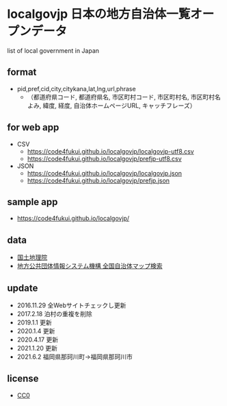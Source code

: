 # localgovjp 日本の地方自治体一覧オープンデータ

list of local government in Japan

## format

- pid,pref,cid,city,citykana,lat,lng,url,phrase
    - （都道府県コード, 都道府県名, 市区町村コード, 市区町村名, 市区町村名よみ, 緯度, 経度, 自治体ホームページURL, キャッチフレーズ）

## for web app

- CSV
   - https://code4fukui.github.io/localgovjp/localgovjp-utf8.csv  
   - https://code4fukui.github.io/localgovjp/prefjp-utf8.csv  
- JSON  
   - https://code4fukui.github.io/localgovjp/localgovjp.json  
   - https://code4fukui.github.io/localgovjp/prefjp.json  

## sample app

- https://code4fukui.github.io/localgovjp/  

## data

- [国土地理院](https://github.com/gsi-cyberjapan/gsimaps)
- [地方公共団体情報システム機構 全国自治体マップ検索](https://www.j-lis.go.jp/spd/map-search/cms_1069.html)

## update

- 2016.11.29 全Webサイトチェックし更新
- 2017.2.18 泊村の重複を削除
- 2019.1.1 更新
- 2020.1.4 更新
- 2020.4.17 更新
- 2021.1.20 更新
- 2021.6.2 福岡県那珂川町→福岡県那珂川市

## license

- [CC0](https://creativecommons.org/publicdomain/zero/1.0/)
